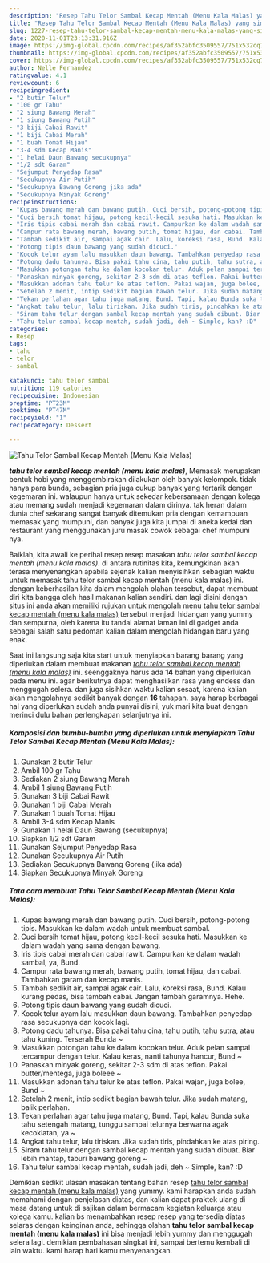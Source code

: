 ```yaml
---
description: "Resep Tahu Telor Sambal Kecap Mentah (Menu Kala Malas) yang simpel"
title: "Resep Tahu Telor Sambal Kecap Mentah (Menu Kala Malas) yang simpel"
slug: 1227-resep-tahu-telor-sambal-kecap-mentah-menu-kala-malas-yang-simpel
date: 2020-11-01T23:13:31.916Z
image: https://img-global.cpcdn.com/recipes/af352abfc3509557/751x532cq70/tahu-telor-sambal-kecap-mentah-menu-kala-malas-foto-resep-utama.jpg
thumbnail: https://img-global.cpcdn.com/recipes/af352abfc3509557/751x532cq70/tahu-telor-sambal-kecap-mentah-menu-kala-malas-foto-resep-utama.jpg
cover: https://img-global.cpcdn.com/recipes/af352abfc3509557/751x532cq70/tahu-telor-sambal-kecap-mentah-menu-kala-malas-foto-resep-utama.jpg
author: Nelle Fernandez
ratingvalue: 4.1
reviewcount: 6
recipeingredient:
- "2 butir Telur"
- "100 gr Tahu"
- "2 siung Bawang Merah"
- "1 siung Bawang Putih"
- "3 biji Cabai Rawit"
- "1 biji Cabai Merah"
- "1 buah Tomat Hijau"
- "3-4 sdm Kecap Manis"
- "1 helai Daun Bawang secukupnya"
- "1/2 sdt Garam"
- "Sejumput Penyedap Rasa"
- "Secukupnya Air Putih"
- "Secukupnya Bawang Goreng jika ada"
- "Secukupnya Minyak Goreng"
recipeinstructions:
- "Kupas bawang merah dan bawang putih. Cuci bersih, potong-potong tipis. Masukkan ke dalam wadah untuk membuat sambal."
- "Cuci bersih tomat hijau, potong kecil-kecil sesuka hati. Masukkan ke dalam wadah yang sama dengan bawang."
- "Iris tipis cabai merah dan cabai rawit. Campurkan ke dalam wadah sambal, ya, Bund."
- "Campur rata bawang merah, bawang putih, tomat hijau, dan cabai. Tambahkan garam dan kecap manis."
- "Tambah sedikit air, sampai agak cair. Lalu, koreksi rasa, Bund. Kalau kurang pedas, bisa tambah cabai. Jangan tambah garamnya. Hehe."
- "Potong tipis daun bawang yang sudah dicuci."
- "Kocok telur ayam lalu masukkan daun bawang. Tambahkan penyedap rasa secukupnya dan kocok lagi."
- "Potong dadu tahunya. Bisa pakai tahu cina, tahu putih, tahu sutra, atau tahu kuning. Terserah Bunda ~"
- "Masukkan potongan tahu ke dalam kocokan telur. Aduk pelan sampai tercampur dengan telur. Kalau keras, nanti tahunya hancur, Bund ~"
- "Panaskan minyak goreng, sekitar 2-3 sdm di atas teflon. Pakai butter/mentega, juga boleee ~"
- "Masukkan adonan tahu telur ke atas teflon. Pakai wajan, juga bolee, Bund ~"
- "Setelah 2 menit, intip sedikit bagian bawah telur. Jika sudah matang, balik perlahan."
- "Tekan perlahan agar tahu juga matang, Bund. Tapi, kalau Bunda suka tahu setengah matang, tunggu sampai telurnya berwarna agak kecoklatan, ya ~"
- "Angkat tahu telur, lalu tiriskan. Jika sudah tiris, pindahkan ke atas piring."
- "Siram tahu telur dengan sambal kecap mentah yang sudah dibuat. Biar lebih mantap, taburi bawang goreng ~"
- "Tahu telur sambal kecap mentah, sudah jadi, deh ~ Simple, kan? :D"
categories:
- Resep
tags:
- tahu
- telor
- sambal

katakunci: tahu telor sambal 
nutrition: 119 calories
recipecuisine: Indonesian
preptime: "PT23M"
cooktime: "PT47M"
recipeyield: "1"
recipecategory: Dessert

---
```



![Tahu Telor Sambal Kecap Mentah (Menu Kala Malas)](https://img-global.cpcdn.com/recipes/af352abfc3509557/751x532cq70/tahu-telor-sambal-kecap-mentah-menu-kala-malas-foto-resep-utama.jpg)

<b><i>tahu telor sambal kecap mentah (menu kala malas)</i></b>, Memasak merupakan bentuk hobi yang menggembirakan dilakukan oleh banyak kelompok. tidak hanya para bunda, sebagian pria juga cukup banyak yang tertarik dengan kegemaran ini. walaupun hanya untuk sekedar kebersamaan dengan kolega atau memang sudah menjadi kegemaran dalam dirinya. tak heran dalam dunia chef sekarang sangat banyak ditemukan pria dengan kemampuan memasak yang mumpuni, dan banyak juga kita jumpai di aneka kedai dan restaurant yang menggunakan juru masak cowok sebagai chef mumpuni nya.

Baiklah, kita awali ke perihal resep resep masakan <i>tahu telor sambal kecap mentah (menu kala malas)</i>. di antara rutinitas kita, kemungkinan akan terasa menyenangkan apabila sejenak kalian menyisihkan sebagian waktu untuk memasak tahu telor sambal kecap mentah (menu kala malas) ini. dengan keberhasilan kita dalam mengolah olahan tersebut, dapat membuat diri kita bangga oleh hasil makanan kalian sendiri. dan lagi disini dengan situs ini anda akan memiliki rujukan untuk mengolah menu <u>tahu telor sambal kecap mentah (menu kala malas)</u> tersebut menjadi hidangan yang yummy dan sempurna, oleh karena itu tandai alamat laman ini di gadget anda sebagai salah satu pedoman kalian dalam mengolah hidangan baru yang enak.




Saat ini langsung saja kita start untuk menyiapkan barang barang yang diperlukan dalam membuat makanan <u><i>tahu telor sambal kecap mentah (menu kala malas)</i></u> ini. seenggaknya harus ada <b>14</b> bahan yang diperlukan pada menu ini. agar berikutnya dapat menghasilkan rasa yang endess dan menggugah selera. dan juga sisihkan waktu kalian sesaat, karena kalian akan mengolahnya sedikit banyak dengan <b>16</b> tahapan. saya harap berbagai hal yang diperlukan sudah anda punyai disini, yuk mari kita buat dengan merinci dulu bahan perlengkapan selanjutnya ini.

<!--inarticleads1-->

##### Komposisi dan bumbu-bumbu yang diperlukan untuk menyiapkan Tahu Telor Sambal Kecap Mentah (Menu Kala Malas):

1. Gunakan 2 butir Telur
1. Ambil 100 gr Tahu
1. Sediakan 2 siung Bawang Merah
1. Ambil 1 siung Bawang Putih
1. Gunakan 3 biji Cabai Rawit
1. Gunakan 1 biji Cabai Merah
1. Gunakan 1 buah Tomat Hijau
1. Ambil 3-4 sdm Kecap Manis
1. Gunakan 1 helai Daun Bawang (secukupnya)
1. Siapkan 1/2 sdt Garam
1. Gunakan Sejumput Penyedap Rasa
1. Gunakan Secukupnya Air Putih
1. Sediakan Secukupnya Bawang Goreng (jika ada)
1. Siapkan Secukupnya Minyak Goreng




<!--inarticleads2-->

##### Tata cara membuat Tahu Telor Sambal Kecap Mentah (Menu Kala Malas):

1. Kupas bawang merah dan bawang putih. Cuci bersih, potong-potong tipis. Masukkan ke dalam wadah untuk membuat sambal.
1. Cuci bersih tomat hijau, potong kecil-kecil sesuka hati. Masukkan ke dalam wadah yang sama dengan bawang.
1. Iris tipis cabai merah dan cabai rawit. Campurkan ke dalam wadah sambal, ya, Bund.
1. Campur rata bawang merah, bawang putih, tomat hijau, dan cabai. Tambahkan garam dan kecap manis.
1. Tambah sedikit air, sampai agak cair. Lalu, koreksi rasa, Bund. Kalau kurang pedas, bisa tambah cabai. Jangan tambah garamnya. Hehe.
1. Potong tipis daun bawang yang sudah dicuci.
1. Kocok telur ayam lalu masukkan daun bawang. Tambahkan penyedap rasa secukupnya dan kocok lagi.
1. Potong dadu tahunya. Bisa pakai tahu cina, tahu putih, tahu sutra, atau tahu kuning. Terserah Bunda ~
1. Masukkan potongan tahu ke dalam kocokan telur. Aduk pelan sampai tercampur dengan telur. Kalau keras, nanti tahunya hancur, Bund ~
1. Panaskan minyak goreng, sekitar 2-3 sdm di atas teflon. Pakai butter/mentega, juga boleee ~
1. Masukkan adonan tahu telur ke atas teflon. Pakai wajan, juga bolee, Bund ~
1. Setelah 2 menit, intip sedikit bagian bawah telur. Jika sudah matang, balik perlahan.
1. Tekan perlahan agar tahu juga matang, Bund. Tapi, kalau Bunda suka tahu setengah matang, tunggu sampai telurnya berwarna agak kecoklatan, ya ~
1. Angkat tahu telur, lalu tiriskan. Jika sudah tiris, pindahkan ke atas piring.
1. Siram tahu telur dengan sambal kecap mentah yang sudah dibuat. Biar lebih mantap, taburi bawang goreng ~
1. Tahu telur sambal kecap mentah, sudah jadi, deh ~ Simple, kan? :D




Demikian sedikit ulasan masakan tentang bahan resep <u>tahu telor sambal kecap mentah (menu kala malas)</u> yang yummy. kami harapkan anda sudah memahami dengan penjelasan diatas, dan kalian dapat praktek ulang di masa datang untuk di sajikan dalam bermacam kegiatan keluarga atau kolega kamu. kalian bs menambahkan resep resep yang tersedia diatas selaras dengan keinginan anda, sehingga olahan <b>tahu telor sambal kecap mentah (menu kala malas)</b> ini bisa menjadi lebih yummy dan menggugah selera lagi. demikian pembahasan singkat ini, sampai bertemu kembali di lain waktu. kami harap hari kamu menyenangkan.
